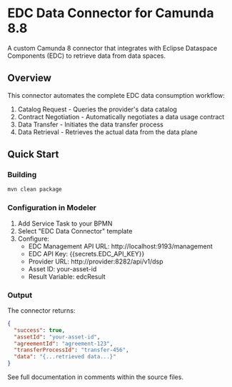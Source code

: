 # EDC Data Connector for Camunda 8.8

A custom Camunda 8 connector that integrates with Eclipse Dataspace Components (EDC) to retrieve data from data spaces.

## Overview

This connector automates the complete EDC data consumption workflow:
1. Catalog Request - Queries the provider's data catalog
2. Contract Negotiation - Automatically negotiates a data usage contract
3. Data Transfer - Initiates the data transfer process
4. Data Retrieval - Retrieves the actual data from the data plane

## Quick Start

### Building
```bash
mvn clean package
```

### Configuration in Modeler
1. Add Service Task to your BPMN
2. Select "EDC Data Connector" template
3. Configure:
   - EDC Management API URL: http://localhost:9193/management
   - EDC API Key: {{secrets.EDC_API_KEY}}
   - Provider URL: http://provider:8282/api/v1/dsp
   - Asset ID: your-asset-id
   - Result Variable: edcResult

### Output
The connector returns:
```json
{
  "success": true,
  "assetId": "your-asset-id",
  "agreementId": "agreement-123",
  "transferProcessId": "transfer-456",
  "data": "{...retrieved data...}"
}
```

See full documentation in comments within the source files.
